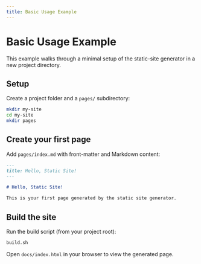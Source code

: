 ```yaml
---
title: Basic Usage Example
---
```


# Basic Usage Example

This example walks through a minimal setup of the static-site generator in a new project directory.

## Setup

Create a project folder and a `pages/` subdirectory:

```bash
mkdir my-site
cd my-site
mkdir pages
```

## Create your first page

Add `pages/index.md` with front-matter and Markdown content:

```markdown
---
title: Hello, Static Site!
---

# Hello, Static Site!

This is your first page generated by the static site generator.
```

## Build the site

Run the build script (from your project root):

```bash
build.sh
```

Open `docs/index.html` in your browser to view the generated page.